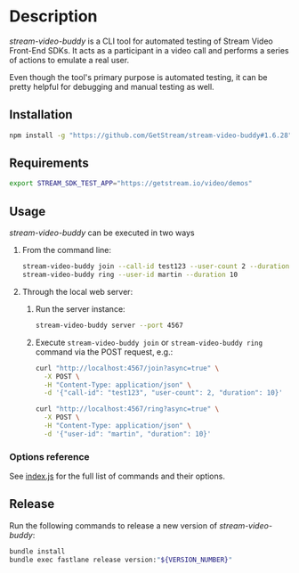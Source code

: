 # Description

*stream-video-buddy* is a CLI tool for automated testing of Stream Video Front-End SDKs. It acts as a participant in a video call and performs a series of actions to emulate a real user.

Even though the tool's primary purpose is automated testing, it can be pretty helpful for debugging and manual testing as well.

## Installation

```bash
npm install -g "https://github.com/GetStream/stream-video-buddy#1.6.28"
```

## Requirements

```bash
export STREAM_SDK_TEST_APP="https://getstream.io/video/demos"
```

## Usage

*stream-video-buddy* can be executed in two ways

1. From the command line:

    ```bash
    stream-video-buddy join --call-id test123 --user-count 2 --duration 10
    stream-video-buddy ring --user-id martin --duration 10
    ```

2. Through the local web server:

    1. Run the server instance:

        ```bash
        stream-video-buddy server --port 4567
        ```

    2. Execute `stream-video-buddy join` or `stream-video-buddy ring` command via the POST request, e.g.:

        ```bash
        curl "http://localhost:4567/join?async=true" \
          -X POST \
          -H "Content-Type: application/json" \
          -d '{"call-id": "test123", "user-count": 2, "duration": 10}'

        curl "http://localhost:4567/ring?async=true" \
          -X POST \
          -H "Content-Type: application/json" \
          -d '{"user-id": "martin", "duration": 10}'
        ```

### Options reference

See [index.js](lib/index.js) for the full list of commands and their options.

## Release

Run the following commands to release a new version of *stream-video-buddy*:

```bash
bundle install
bundle exec fastlane release version:"${VERSION_NUMBER}"
```
